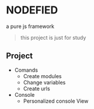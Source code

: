 # NODEFIED

a pure js framework

> this project is just for study


## Project

* Comands
  * Create modules
  * Change variables
  * Create urls
* Console
  * Personalized console View
